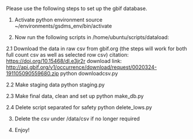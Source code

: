 Please use the following steps to set up the gbif database.

1. Activate python environment
    source ~/environments/gsdms_env/bin/activate

2. Now run the following scripts in /home/ubuntu/scripts/dataload:

  2.1 Download the data in raw csv from gbif.org (the steps will work for both full count csv as well as selected row csv)
  citation: https://doi.org/10.15468/dl.e3jr2r
  download link: http://api.gbif.org/v1/occurrence/download/request/0020324-191105090559680.zip
     python downloadcsv.py

  2.2 Make staging data
     python staging.py

  2.3 Make final data, clean and set up
     python make_db.py

  2.4 Delete script separated for safety
     python delete_lows.py

3. Delete the csv under /data/csv if no longer required

4. Enjoy!
